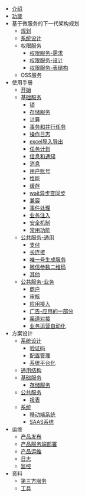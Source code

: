 * [介绍](README.md)
* [功能](fn.md)
* 基于微服务的下一代架构规划
  * [规划](ng/SUMMARY.md)
  * [系统设计](ng/design.md)
  * 权限服务
    * [权限服务-需求](ng/service/authority/req.md)
    * [权限服务-设计](ng/service/authority/design.md)
    * [权限服务-表结构](ng/service/authority/table.md)
  * OSS服务
* 使用手册
  * [开始](manual/start.md)
  * [基础服务](manual/base/SUMMARY.md)
      * [锁](manual/base/lock.md)
      * [存储服务](manual/base/storage.md)
      * [计算](manual/base/calc.md)
      * [事务和并行任务](dev/module/transaction.md)
      * [操作日志](dev/module/operation_log.md)
      * [excel导入导出](dev/fn/excel.md)
      * [任务计划](dev/module/schedule.md)
      * [信息和通知](dev/fn/msg.md)
      * [消息](manual/base/msg.md)
      * [用户账号](manual/base/user.md)
      * [性能](arch/performance.md)
      * [缓存](arch/cache.md)
      * [wait异步变同步](arch/wait.md)
      * [兼容](arch/compatibility.md)
      * [事件处理](arch/event.md)
      * [业务注入](arch/biz-inject.md)
      * [安全机制](arch/safe.md)
      * [常用功能](manual/base/misc.md)
  * [公共服务-通用](manual/biz/SUMMARY.md)
      * [支付](manual/biz/pay.md)
      * [长连接](dev/fn/socket.md)
      * [唯一号生成服务](dev/fn/num_rule.md)
      * [微信参数二维码](dev/fn/weixin_qrcode.md)
      * [其他](manual/biz/misc.md)
  * [公共服务-业务](manual/biz/SUMMARY.md)
      * [商户](manual/biz/merchant.md)
      * [审核](dev/fn/audit.md)
      * [应用接入](dev/module/app.md)
      * [广告-应用的一部分](manual/biz/adv.md)
      * [渠道对接](dev/module/channel.md)
      * [业务运营自动化](dev/module/auto_operation.md)
* 方案设计
  * [系统设计](design/sln/SUMMARY.md)
    * [验证码](design/sln/captcha.md)
    * [配置管理](design/sln/config_manage.md)
    * [系统平台化](design/sln/platform.md)
  * [通用结构](design/base_struct.md)
  * [基础服务](design/service/base/SUMMARY.md)
      * [存储服务](design/service/base/storage.md)
  * [公共服务](design/service/biz/SUMMARY.md)
      * [报表](design/service/biz/report.md)
  * [系统](design/sys/SUMMARY.md)
      * [移动端系统](design/sys/mobile.md)
      * [SAAS系统](design/sys/saas.md)
* 运维
  * [产品发布](ops/publish.md)
  * [产品服务端部署](ops/deploy.md)
  * [产品运维](ops/ops.md)
  * [日志](ops/log.md)
  * [监控](ops/monitor.md)
* 资料
  * [第三方服务](material/third.md)
  * [工具](material/tool.md)
